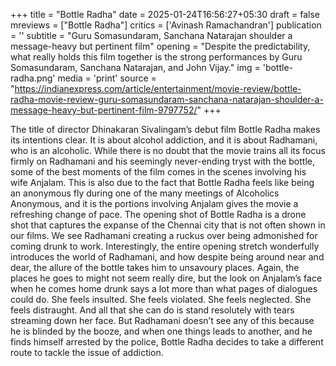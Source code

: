 +++
title = "Bottle Radha"
date = 2025-01-24T16:56:27+05:30
draft = false
mreviews = ["Bottle Radha"]
critics = ['Avinash Ramachandran']
publication = ''
subtitle = "Guru Somasundaram, Sanchana Natarajan shoulder a message-heavy but pertinent film"
opening = "Despite the predictability, what really holds this film together is the strong performances by Guru Somasundaram, Sanchana Natarajan, and John Vijay."
img = 'bottle-radha.png'
media = 'print'
source = "https://indianexpress.com/article/entertainment/movie-review/bottle-radha-movie-review-guru-somasundaram-sanchana-natarajan-shoulder-a-message-heavy-but-pertinent-film-9797752/"
+++

The title of director Dhinakaran Sivalingam’s debut film Bottle Radha makes its intentions clear. It is about alcohol addiction, and it is about Radhamani, who is an alcoholic. While there is no doubt that the movie trains all its focus firmly on Radhamani and his seemingly never-ending tryst with the bottle, some of the best moments of the film comes in the scenes involving his wife Anjalam. This is also due to the fact that Bottle Radha feels like being an anonymous fly during one of the many meetings of Alcoholics Anonymous, and it is the portions involving Anjalam gives the movie a refreshing change of pace. The opening shot of Bottle Radha is a drone shot that captures the expanse of the Chennai city that is not often shown in our films. We see Radhamani creating a ruckus over being admonished for coming drunk to work. Interestingly, the entire opening stretch wonderfully introduces the world of Radhamani, and how despite being around near and dear, the allure of the bottle takes him to unsavoury places. Again, the places he goes to might not seem really dire, but the look on Anjalam’s face when he comes home drunk says a lot more than what pages of dialogues could do. She feels insulted. She feels violated. She feels neglected. She feels distraught. And all that she can do is stand resolutely with tears streaming down her face. But Radhamani doesn’t see any of this because he is blinded by the booze, and when one things leads to another, and he finds himself arrested by the police, Bottle Radha decides to take a different route to tackle the issue of addiction.
